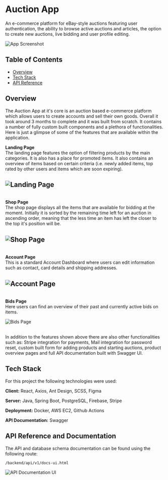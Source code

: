 
# Auction App

An e-commerce platform for eBay-style auctions featuring user authentication, the ability to browse active auctions and articles, the option to create new auctions, live bidding and user profile editing. 

![App Screenshot](https://firebasestorage.googleapis.com/v0/b/atlantbh-auctionapp.appspot.com/o/project-screenshots%2Flanding-page.png?alt=media&token=8db29091-2132-4b45-909c-85dc579b75eb)
## Table of Contents

- [Overview](#overview)
- [Tech Stack](#tech-stack)
- [API Reference](#api-reference-and-documentation)



## Overview

The Auction App at it's core is an auction based e-commerce platform which allows users to create accounts and sell their own goods. Overall it took around 3 months to complete and it was built from scratch. It contains a number of fully custom built components and a plethora of functionalities. Here is just a glimpse of some of the features that are available within the application.

**Landing Page**\
The landing page features the option of filtering products by the main categories. It is also has a place for promoted items. It also contains an overview of items based on certain criteria (i.e. newly added items, top rated by other users and items which are soon expiring).  

![Landing Page](https://firebasestorage.googleapis.com/v0/b/atlantbh-auctionapp.appspot.com/o/project-screenshots%2Flanding-page.png?alt=media&token=8db29091-2132-4b45-909c-85dc579b75eb)
-

\
**Shop Page**\
The shop page displays all the items that are available for bidding at the moment. Initially it is sorted by the remaining time left for an auction in ascending order, meaning that the less time an item has left the closer to the top it's position will be.  

![Shop Page](https://firebasestorage.googleapis.com/v0/b/atlantbh-auctionapp.appspot.com/o/project-screenshots%2Fshop-page.png?alt=media&token=7c3a1576-d332-40f0-bf90-1cd68844806c)  
-

\
**Account Page**\
This is a standard Account Dashboard where users can edit information such as contact, card details and shipping addresses.  

![Account Page](https://firebasestorage.googleapis.com/v0/b/atlantbh-auctionapp.appspot.com/o/project-screenshots%2Fprofile-page.png?alt=media&token=71228f46-596e-429c-a731-9d366e9ca415)  
-

\
**Bids Page**\
Here users can find an overview of their past and currently active bids on items.  

![Bids Page](https://firebasestorage.googleapis.com/v0/b/atlantbh-auctionapp.appspot.com/o/project-screenshots%2Fbids-page.png?alt=media&token=7b9a8888-652c-4c6f-8bab-213f866ae7b9)

\
In addition to the features shown above there are also other functionalities such as: Stripe integration for payments, Mail integration for password reset, custom built form for adding products and starting auctions, product overview pages and full API documentation built with Swagger UI.
## Tech Stack

For this project the following technologies were used:

**Client:** React, Axios, Ant Design, SCSS, Figma

**Server:** Java, Spring Boot, PostgreSQL, Firebase, Stripe

**Deployment:** Docker, AWS EC2, Github Actions

**API Documentation:** Swagger

## API Reference and Documentation

The API and database schema documentation can be found using the following route:

```
/backend/api/v1/docs-ui.html
```

![API Documentation UI](https://firebasestorage.googleapis.com/v0/b/atlantbh-auctionapp.appspot.com/o/project-screenshots%2Fapi.png?alt=media&token=9585e634-1e8d-400d-b535-2aee324594c3)
